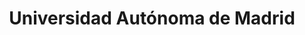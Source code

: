 ---
title: "Universidad Autónoma de Madrid"
external_link: "https://www.uam.es/UAM/ComunicadosUAM_Covid19/1446799696138.htm?language=es&nodepath=Comunicados%20COVID-19"
type: "comunidad-de-madrid"
file_title: "Acuerdo Adaptación Enseñanza"
file_link: "https://www.uam.es/UAM/documento/1446805695608/CG_PLAN_DE_ACTUACION_PARA_EL_CURSO_2020_2021_Y_LA_ADAPTACION_DE_LAS_ACTIVIDADES_FORMATIVAS_A_LA_EVOLUCION_DE_LA_COVID-19.pdf"
---
